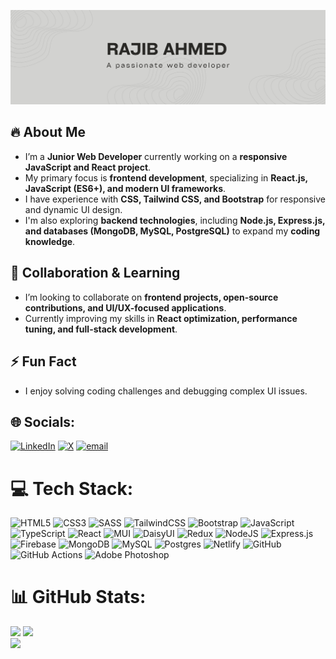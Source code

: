 ![logo](https://github.com/Rajib-Ahmed32/Rajib-Ahmed32/blob/main/rajib-github-cover.png)
## 🔥 About Me  
- I’m a **Junior Web Developer** currently working on a **responsive JavaScript and React project**.  
- My primary focus is **frontend development**, specializing in **React.js, JavaScript (ES6+), and modern UI frameworks**.  
- I have experience with **CSS, Tailwind CSS, and Bootstrap** for responsive and dynamic UI design.  
- I'm also exploring **backend technologies**, including **Node.js, Express.js, and databases (MongoDB, MySQL, PostgreSQL)** to expand my **coding knowledge**.  

## 🤝 Collaboration & Learning  
- I’m looking to collaborate on **frontend projects, open-source contributions, and UI/UX-focused applications**.  
- Currently improving my skills in **React optimization, performance tuning, and full-stack development**.  

## ⚡ Fun Fact  
- I enjoy solving coding challenges and debugging complex UI issues.  



## 🌐 Socials:
[![LinkedIn](https://img.shields.io/badge/LinkedIn-%230077B5.svg?logo=linkedin&logoColor=white)](https://linkedin.com/in/https://www.linkedin.com/in/rajib-ahmed-15997626a/) [![X](https://img.shields.io/badge/X-black.svg?logo=X&logoColor=white)](https://x.com/https://x.com/rajibahmed25032?t=E6aGTideV_wqSXsmap98YQ&s=09) [![email](https://img.shields.io/badge/Email-D14836?logo=gmail&logoColor=white)](mailto:devrajibahmed@gmail.com) 

# 💻 Tech Stack:
![HTML5](https://img.shields.io/badge/html5-%23E34F26.svg?style=for-the-badge&logo=html5&logoColor=white) ![CSS3](https://img.shields.io/badge/css3-%231572B6.svg?style=for-the-badge&logo=css3&logoColor=white) ![SASS](https://img.shields.io/badge/SASS-hotpink.svg?style=for-the-badge&logo=SASS&logoColor=white) ![TailwindCSS](https://img.shields.io/badge/tailwindcss-%2338B2AC.svg?style=for-the-badge&logo=tailwind-css&logoColor=white) ![Bootstrap](https://img.shields.io/badge/bootstrap-%238511FA.svg?style=for-the-badge&logo=bootstrap&logoColor=white) ![JavaScript](https://img.shields.io/badge/javascript-%23323330.svg?style=for-the-badge&logo=javascript&logoColor=%23F7DF1E) ![TypeScript](https://img.shields.io/badge/typescript-%23007ACC.svg?style=for-the-badge&logo=typescript&logoColor=white) ![React](https://img.shields.io/badge/react-%2320232a.svg?style=for-the-badge&logo=react&logoColor=%2361DAFB) ![MUI](https://img.shields.io/badge/MUI-%230081CB.svg?style=for-the-badge&logo=mui&logoColor=white) ![DaisyUI](https://img.shields.io/badge/daisyui-5A0EF8?style=for-the-badge&logo=daisyui&logoColor=white) ![Redux](https://img.shields.io/badge/redux-%23593d88.svg?style=for-the-badge&logo=redux&logoColor=white) ![NodeJS](https://img.shields.io/badge/node.js-6DA55F?style=for-the-badge&logo=node.js&logoColor=white) ![Express.js](https://img.shields.io/badge/express.js-%23404d59.svg?style=for-the-badge&logo=express&logoColor=%2361DAFB) ![Firebase](https://img.shields.io/badge/firebase-%23039BE5.svg?style=for-the-badge&logo=firebase) ![MongoDB](https://img.shields.io/badge/MongoDB-%234ea94b.svg?style=for-the-badge&logo=mongodb&logoColor=white) ![MySQL](https://img.shields.io/badge/mysql-4479A1.svg?style=for-the-badge&logo=mysql&logoColor=white) ![Postgres](https://img.shields.io/badge/postgres-%23316192.svg?style=for-the-badge&logo=postgresql&logoColor=white) ![Netlify](https://img.shields.io/badge/netlify-%23000000.svg?style=for-the-badge&logo=netlify&logoColor=#00C7B7) ![GitHub](https://img.shields.io/badge/github-%23121011.svg?style=for-the-badge&logo=github&logoColor=white) ![GitHub Actions](https://img.shields.io/badge/github%20actions-%232671E5.svg?style=for-the-badge&logo=githubactions&logoColor=white) ![Adobe Photoshop](https://img.shields.io/badge/adobe%20photoshop-%2331A8FF.svg?style=for-the-badge&logo=adobe%20photoshop&logoColor=white)

# 📊 GitHub Stats:
![](https://github-readme-stats.vercel.app/api?username=Rajib-Ahmed32&theme=swift&hide_border=false&include_all_commits=true&count_private=false)
![](https://nirzak-streak-stats.vercel.app/?user=Rajib-Ahmed32&theme=swift&hide_border=false)<br/>
![](https://github-readme-stats.vercel.app/api/top-langs/?username=Rajib-Ahmed32&theme=swift&hide_border=false&include_all_commits=true&count_private=false&layout=compact)

<!-- Proudly created with GPRM ( https://gprm.itsvg.in ) -->
